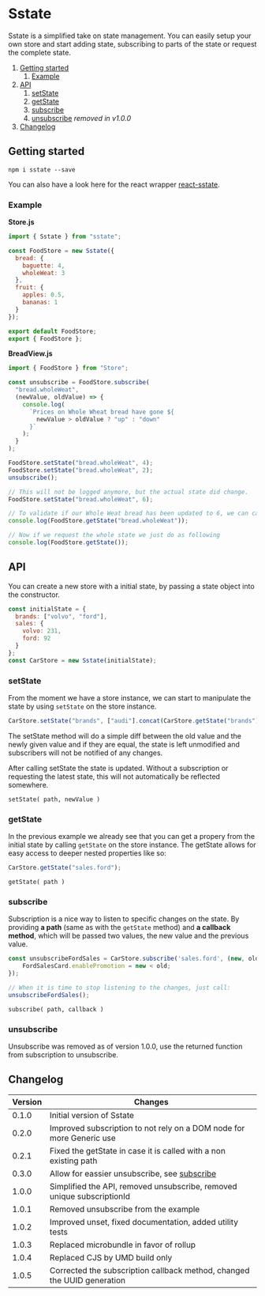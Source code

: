 # Sstate

Sstate is a simplified take on state management. You can easily setup your own store and start adding state, subscribing to parts of the state or request the complete state.

1. [Getting started](#getting-started)
   1. [Example](#example)
2. [API](#api)
   1. [setState](#setState)
   2. [getState](#getState)
   3. [subscribe](#subscribe)
   4. [unsubscribe](#unsubscribe) _removed in v1.0.0_
3. [Changelog](#changelog)

## Getting started

`npm i sstate --save`

You can also have a look here for the react wrapper [react-sstate](https://www.npmjs.com/package/react-sstate).

### Example

**Store.js**

```javascript
import { Sstate } from "sstate";

const FoodStore = new Sstate({
  bread: {
    baguette: 4,
    wholeWeat: 3
  },
  fruit: {
    apples: 0.5,
    bananas: 1
  }
});

export default FoodStore;
export { FoodStore };
```

**BreadView.js**

```javascript
import { FoodStore } from "Store";

const unsubscribe = FoodStore.subscribe(
  "bread.wholeWeat",
  (newValue, oldValue) => {
    console.log(
      `Prices on Whole Wheat bread have gone ${
        newValue > oldValue ? "up" : "down"
      }`
    );
  }
);

FoodStore.setState("bread.wholeWeat", 4);
FoodStore.setState("bread.wholeWeat", 2);
unsubscribe();

// This will not be logged anymore, but the actual state did change.
FoodStore.setState("bread.wholeWeat", 6);

// To validate if our Whole Weat bread has been updated to 6, we can call the following:
console.log(FoodStore.getState("bread.wholeWeat"));

// Now if we request the whole state we just do as following
console.log(FoodStore.getState());
```

## API

You can create a new store with a initial state, by passing a state object into the constructor.

```javascript
const initialState = {
  brands: ["volvo", "ford"],
  sales: {
    volvo: 231,
    ford: 92
  }
};
const CarStore = new Sstate(initialState);
```

### setState

From the moment we have a store instance, we can start to manipulate the state by using `setState` on the store instance.

```javascript
CarStore.setState("brands", ["audi"].concat(CarStore.getState("brands")));
```

The setState method will do a simple diff between the old value and the newly given value and if they are equal, the state is left unmodified and subscribers will not be notified of any changes.

After calling setState the state is updated. Without a subscription or requesting the latest state, this will not automatically be reflected somewhere.

`setState( path, newValue )`

### getState

In the previous example we already see that you can get a propery from the initial state by calling `getState` on the store instance. The getState allows for easy access to deeper nested properties like so:

```javascript
CarStore.getState("sales.ford");
```

`getState( path )`

### subscribe

Subscription is a nice way to listen to specific changes on the state. By providing **a path** (same as with the `getState` method) and **a callback method**, which will be passed two values, the new value and the previous value.

```javascript
const unsubscribeFordSales = CarStore.subscribe('sales.ford', (new, old) => {
    FordSalesCard.enablePromotion = new < old;
});

// When it is time to stop listening to the changes, just call:
unsubscribeFordSales();
```

`subscribe( path, callback )`

### unsubscribe

Unsubscribe was removed as of version 1.0.0, use the returned function from subscription to unsubscribe.

## Changelog

| Version | Changes                                                                             |
| ------- | ----------------------------------------------------------------------------------- |
| 0.1.0   | Initial version of Sstate                                                           |
| 0.2.0   | Improved subscription to not rely on a DOM node for more Generic use                |
| 0.2.1   | Fixed the getState in case it is called with a non existing path                    |
| 0.3.0   | Allow for eassier unsubscribe, see [subscribe](#subscribe)                          |
| 1.0.0   | Simplified the API, removed unsubscribe, removed unique subscriptionId              |
| 1.0.1   | Removed unsubscribe from the example                                                |
| 1.0.2   | Improved unset, fixed documentation, added utility tests                            |
| 1.0.3   | Replaced microbundle in favor of rollup                                             |
| 1.0.4   | Replaced CJS by UMD build only                                                      |
| 1.0.5   | Corrected the subscription callback method, changed the UUID generation             |
